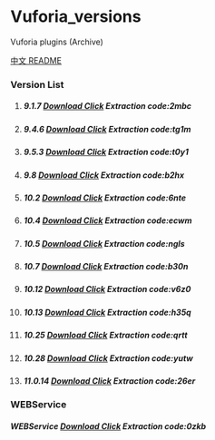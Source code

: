 # Vuforia_versions
Vuforia plugins (Archive)

[中文 README](README_zh.md)

### Version List

1. ##### 9.1.7      [Download Click](https://caiyun.139.com/m/i?2m90bZRmwwCre)   Extraction code:2mbc

2. ##### 9.4.6      [Download Click](https://caiyun.139.com/m/i?2m90bZRmDAscf)   Extraction code:tg1m

3. ##### 9.5.3      [Download Click](https://caiyun.139.com/m/i?2m90coT9ZAJhq)   Extraction code:t0y1

4. ##### 9.8        [Download Click](https://caiyun.139.com/m/i?2m90c5RNVRhc8)   Extraction code:b2hx

5. ##### 10.2       [Download Click](https://caiyun.139.com/m/i?2m90crTog7rjv)   Extraction code:6nte

6. ##### 10.4       [Download Click](https://caiyun.139.com/m/i?2m90ckSWvG0wk)   Extraction code:ecwm

7. ##### 10.5       [Download Click](https://caiyun.139.com/m/i?2m90ckSWvG64m)   Extraction code:ngls

8. ##### 10.7       [Download Click](https://caiyun.139.com/m/i?2m90cAU3X4Slb)   Extraction code:b30n

9. ##### 10.12      [Download Click](https://caiyun.139.com/m/i?2m90c5RPemh8y)   Extraction code:v6z0

10. ##### 10.13     [Download Click](https://caiyun.139.com/m/i?2m90bZRmtRp49)   Extraction code:h35q

11. ##### 10.25     [Download Click](https://caiyun.139.com/m/i?2m90c5RNVX1ll)   Extraction code:qrtt

12. ##### 10.28     [Download Click](https://caiyun.139.com/m/i?2m90c5RP2N85v)   Extraction code:yutw

13. ##### 11.0.14   [Download Click](https://caiyun.139.com/m/i?2m90bZRmrwp6f)   Extraction code:26er


### WEBService 

##### WEBService    [Download Click](https://caiyun.139.com/m/i?2m90cbSfyqJr8)   Extraction code:0zkb
